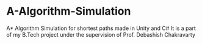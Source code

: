 # A-Algorithm-Simulation
A* Algorithm Simulation for shortest paths made in Unity and C#
It is a part of my B.Tech project under the supervision of Prof. Debashish Chakravarty
